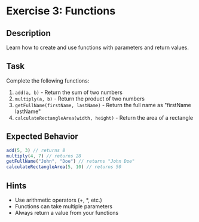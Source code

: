 # Exercise 3: Functions

## Description
Learn how to create and use functions with parameters and return values.

## Task
Complete the following functions:
1. `add(a, b)` - Return the sum of two numbers
2. `multiply(a, b)` - Return the product of two numbers
3. `getFullName(firstName, lastName)` - Return the full name as "firstName lastName"
4. `calculateRectangleArea(width, height)` - Return the area of a rectangle

## Expected Behavior
```javascript
add(5, 3) // returns 8
multiply(4, 7) // returns 28
getFullName("John", "Doe") // returns "John Doe"
calculateRectangleArea(5, 10) // returns 50
```

## Hints
- Use arithmetic operators (+, *, etc.)
- Functions can take multiple parameters
- Always return a value from your functions
